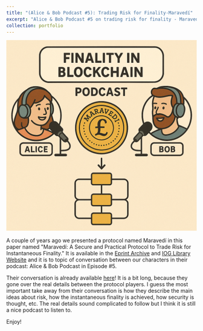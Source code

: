 ```yaml
---
title: "(Alice & Bob Podcast #5): Trading Risk for Finality-Maravedí"
excerpt: "Alice & Bob Podcast #5 on trading risk for finality - Maravedí.<br/><img src='/images/portfolio/2025-07-11/episode-five.png' width='500'>"
collection: portfolio
---
```


![](/images/portfolio/2025-07-11/episode-five.png)

A couple of years ago we presented a protocol named Maravedí in this paper named "Maravedí: A Secure and Practical Protocol to Trade Risk for Instantaneous Finality."  It is available in the [Eprint Archive](https://eprint.iacr.org/2023/183.pdf)  and [IOG Library Website](https://iohk.io/jp/research/library/papers/maravedi-a-secure-and-practical-protocol-to-trade-risk-for-instantaneous-finality/) and it is to topic of conversation between our characters in their podcast: Alice & Bob Podcast in Episode #5.

Their conversation is already available [here](https://youtu.be/W38drdt2xbY)! It is a bit long, because they gone over the real details between the protocol players. I guess the most important take away from their conversation is how they describe the main ideas about risk, how the instantaneous finality is achieved, how security is thought, etc. The real details sound complicated to follow but I think it is still a nice podcast to listen to.


Enjoy!






